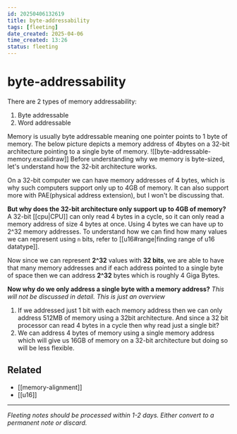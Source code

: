 ```yaml
---
id: 20250406132619
title: byte-addressability
tags: [fleeting]
date_created: 2025-04-06
time_created: 13:26
status: fleeting
---
```

# byte-addressability

There are 2 types of memory addressability:
1. Byte addressable
2. Word addressable

Memory is usually byte addressable meaning one pointer points to 1 byte of memory. The below picture depicts a memory address of 4bytes on a 32-bit architecture pointing to a single byte of memory.
![[byte-addressable-memory.excalidraw]]
Before understanding why we memory is byte-sized, let's understand how the 32-bit architecture works. 

On a 32-bit computer we can have memory addresses of 4 bytes, which is why such computers support only up to 4GB of memory. It can also support more with PAE(physical address extension), but I won't be discussing that.

**But why does the 32-bit architecture only support up to 4GB of memory?**
A 32-bit [[cpu|CPU]] can only read 4 bytes in a cycle, so it can only read a memory address of size 4 bytes at once. Using 4 bytes we can have up to 2^32 memory addresses. To understand how we can find how many values we can represent using `n` bits, refer to [[u16#range|finding range of u16 datatype]].

Now since we can represent **2^32** values with **32 bits**, we are able to have that many memory addresses and if each address pointed to a single byte of space then we can address **2^32**  bytes which is roughly 4 Giga Bytes.

**Now why do we only address a single byte with a memory address?**
*This will not be discussed in detail. This is just an overview*
1. If we addressed just 1 bit with each memory address then we can only address 512MB of memory using a 32bit architecture. And since a 32 bit processor can read 4 bytes in a cycle then why read just a single bit?
2. We can address 4 bytes of memory using a single memory address which will give us 16GB of memory on a 32-bit architecture but doing so will be less flexible.

## Related
- [[memory-alignment]]
- [[u16]]

---
*Fleeting notes should be processed within 1-2 days. Either convert to a permanent note or discard.*